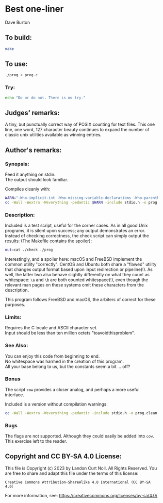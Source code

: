 # Best one-liner

Dave Burton


## To build:

```sh
make
```


## To use:

```sh
./prog < prog.c
```


### Try:

```sh
echo "Do or do not. There is no try."
```


## Judges' remarks:

A tiny, but punctually correct way of POSIX counting for text files. This one
line, one word, 127 character beauty continues to expand the number of classic
unix utilities available as winning entries.


## Author's remarks:

### Synopsis:

Feed it anything on stdin.\
The output should look familiar.

Compiles cleanly with:

```sh
WARN="-Wno-implicit-int -Wno-missing-variable-declarations -Wno-parentheses"
cc -Wall -Wextra -Weverything -pedantic $WARN -include stdio.h -o prog prog.c
```

### Description:

Included is a test script, useful for the corner cases.  As in all good Unix
programs, it is silent upon success; any output demonstrates an error.  Instead
of checking correctness, the check script can simply output the results:   (The
Makefile contains the spoiler):

```sh
out=cat ./check ./prog
```

Interestingly, and a spoiler here: macOS and FreeBSD implement the common
utility "correctly".  CentOS and Ubuntu both share a "flawed" utility that
changes output format based upon input redirection or pipeline(!).  As well, the
latter two also behave slightly differently on what they count as whitespace:
`\a` and `\b` are both counted whitespace(!), even though the relevant man pages
on these systems omit these characters from the description.

This program follows FreeBSD and macOS, the arbiters of correct for these purposes.

### Limits:

Requires the C locale and ASCII character set.\
Input should be less than ten million octets "toavoidthisproblem".

### See Also:

You can enjoy this code from beginning to end.\
No whitespace was harmed in the creation of this program.\
All your base belong to us, but the constants seem a bit ... off?

### Bonus

The script `cow` provides a closer analog, and perhaps a more useful interface.

Included is a version without compilation warnings:

```sh
cc -Wall -Wextra -Weverything -pedantic -include stdio.h -o prog.clean prog.clean.c
```

### Bugs

The flags are not supported.  Although they could easily be added into `cow`.
This exercise left to the reader.


## Copyright and CC BY-SA 4.0 License:

This file is Copyright (c) 2023 by Landon Curt Noll.  All Rights Reserved.
You are free to share and adapt this file under the terms of this license:

    Creative Commons Attribution-ShareAlike 4.0 International (CC BY-SA 4.0)

For more information, see: https://creativecommons.org/licenses/by-sa/4.0/
